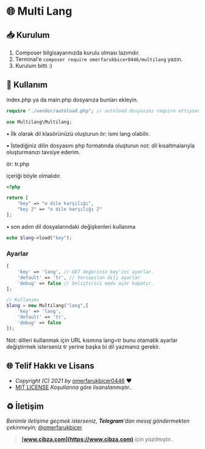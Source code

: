 # 🌐 Multi Lang

## 📥 Kurulum

1. Composer bilgisayarınızda kurulu olması lazımdır.
2. Terminal'e `composer require omerfarukbicer0446/multilang` yazın.
3. Kurulum bitti :) 

## 📒 Kullanım
index.php ya da main.php dosyanıza bunları ekleyin.
```php
require "./vendor/autoload.php"; // autoload dosyasını require ettiyseniz bunu eklemenize gerek yoktur.

use Multilang\Multilang;
```
• İlk olarak dil klasörünüzü oluşturun ör: ismi lang olabilir.

• İstediğiniz dilin dosyasını php formatında oluşturun not: dil kısaltmalarıyla oluşturmanızı tavsiye ederim. 

ör: tr.php 

içeriği böyle olmalıdır.
```php
<?php

return [
    "key" => "o dile karşılığı",
    "key 2" => "o dile karşılığı 2"
];
```

• son adım dil dosyalarındaki değişkenleri kullanma
```php
echo $lang->load("key");
```

### Ayarlar

```php
[
    'key' => 'lang', // GET değerinin key'ini ayarlar.
    'default' => 'tr', // Varsayılan dili ayarlar
    'debug' => false // Geliştirici modu açar kapatır.
];

// Kullanımı
$lang = new Multilang("lang",[
    'key' => 'lang',
    'default' => 'tr',
    'debug' => false
]);
```

Not: dilleri kullanmak için URL kısmına lang=tr bunu otamatik ayarlar değiştirmek isterseniz tr yerine başka bi dil yazmanız gerekir.

## 🌐 Telif Hakkı ve Lisans

* *Copyright (C) 2021 by* [omerfarukbicer0446](https://github.com/omerfarukbicer0446) ❤️️
* [MIT LICENSE](https://github.com/omerfarukbicer0446/multilang/blob/master/LICENSE) *Koşullarına göre lisanslanmıştır..*

## ♻️ İletişim

*Benimle iletişime geçmek isterseniz, **Telegram**'dan mesaj göndermekten çekinmeyin;* [@omerfarukbicer](https://t.me/omerfarukbicer)


> **[www.cibza.com](https://www.cibza.com)** *için yazılmıştır..*